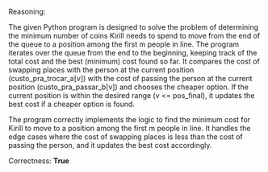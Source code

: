 Reasoning: 

The given Python program is designed to solve the problem of determining the minimum number of coins Kirill needs to spend to move from the end of the queue to a position among the first m people in line. The program iterates over the queue from the end to the beginning, keeping track of the total cost and the best (minimum) cost found so far. It compares the cost of swapping places with the person at the current position (custo_pra_trocar_a[v]) with the cost of passing the person at the current position (custo_pra_passar_b[v]) and chooses the cheaper option. If the current position is within the desired range (v <= pos_final), it updates the best cost if a cheaper option is found.

The program correctly implements the logic to find the minimum cost for Kirill to move to a position among the first m people in line. It handles the edge cases where the cost of swapping places is less than the cost of passing the person, and it updates the best cost accordingly.

Correctness: **True**